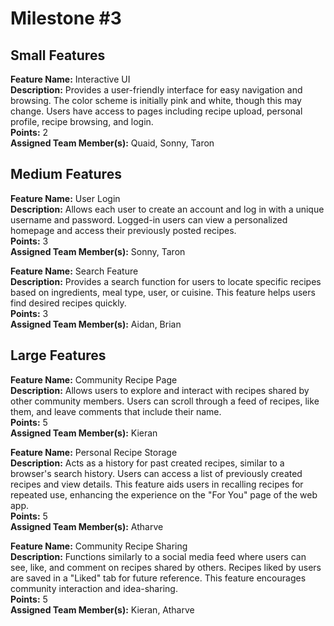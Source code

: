 # Milestone #3

## Small Features

**Feature Name:** Interactive UI  
**Description:** Provides a user-friendly interface for easy navigation and browsing. The color scheme is initially pink and white, though this may change. Users have access to pages including recipe upload, personal profile, recipe browsing, and login.  
**Points:** 2  
**Assigned Team Member(s):** Quaid, Sonny, Taron

## Medium Features

**Feature Name:** User Login  
**Description:** Allows each user to create an account and log in with a unique username and password. Logged-in users can view a personalized homepage and access their previously posted recipes.  
**Points:** 3  
**Assigned Team Member(s):** Sonny, Taron

**Feature Name:** Search Feature  
**Description:** Provides a search function for users to locate specific recipes based on ingredients, meal type, user, or cuisine. This feature helps users find desired recipes quickly.  
**Points:** 3  
**Assigned Team Member(s):** Aidan, Brian

## Large Features

**Feature Name:** Community Recipe Page  
**Description:** Allows users to explore and interact with recipes shared by other community members. Users can scroll through a feed of recipes, like them, and leave comments that include their name.  
**Points:** 5  
**Assigned Team Member(s):** Kieran

**Feature Name:** Personal Recipe Storage  
**Description:** Acts as a history for past created recipes, similar to a browser's search history. Users can access a list of previously created recipes and view details. This feature aids users in recalling recipes for repeated use, enhancing the experience on the "For You" page of the web app.  
**Points:** 5  
**Assigned Team Member(s):** Atharve

**Feature Name:** Community Recipe Sharing  
**Description:** Functions similarly to a social media feed where users can see, like, and comment on recipes shared by others. Recipes liked by users are saved in a "Liked" tab for future reference. This feature encourages community interaction and idea-sharing.  
**Points:** 5  
**Assigned Team Member(s):** Kieran, Atharve
